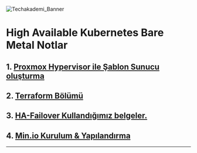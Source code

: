 ![Techakademi_Banner](https://user-images.githubusercontent.com/66215655/143013759-914be3d5-a157-45cb-af62-3f8371cb8ca9.png)

# High Available Kubernetes Bare Metal Notlar

## 1. [Proxmox Hypervisor ile Şablon Sunucu oluşturma](./01-ProxMox\Readme.md)

## 2. [Terraform Bölümü](./02-Terraform)

## 3. [HA-Failover Kullandığımız belgeler.](./03-HA-Failover)

## 4. [Min.io Kurulum & Yapılandırma ](./04-Backup/Readme.md)
---
